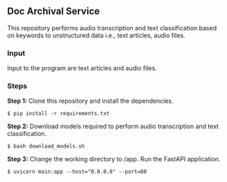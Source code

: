 ## Doc Archival Service
This repository performs audio transcription and text classification based on keywords to unstructured data i.e., text articles, audio files. 

### Input
Input to the program are text articles and audio files.
 

### Steps
**Step 1:** Clone this repository and install the dependencies.
```
$ pip install -r requirements.txt
```
**Step 2:** Download models required to perform audio transcription and text classification.
```
$ bash download_models.sh
```
**Step 3:** Change the working directory to /app. Run the FastAPI application.
```
$ uvicorn main:app --host="0.0.0.0" --port=80
```
 
 
 